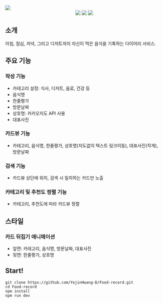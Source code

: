 <img src="https://capsule-render.vercel.app/api?type=waving&color=auto&height=200&section=header&text=Food-Record&fontSize=50" />
	<div align="center">
	<img src="https://img.shields.io/badge/React-61DAFB?style=flat&logo=React&logoColor=white" />
	<img src="https://img.shields.io/badge/HTML5-E34F26?style=flat&logo=HTML5&logoColor=white" />
	<img src="https://img.shields.io/badge/CSS3-1572B6?style=flat&logo=CSS3&logoColor=white" />
</div>

## 소개

아침, 점심, 저녁, 그리고 디저트까지 자신이 먹은 음식을 기록하는 다이어리 서비스.

## 주요 기능

### 작성 기능

- 카테고리 설정: 식사, 디저트, 음료, 건강 등
- 음식명
- 한줄평가
- 방문날짜
- 상호명: 카카오지도 API 사용
- 대표사진

### 카드뷰 기능

- 카테고리, 음식명, 한줄평가, 상호명(지도없이 텍스트 링크이동), 대표사진(작게), 방문날짜

### 검색 기능

- 카드뷰 상단에 위치, 검색 시 일치하는 카드만 노출

### 카테고리 및 추천도 정렬 기능

- 카테고리, 추천도에 따라 카드뷰 정렬

## 스타일

### 카드 뒤집기 애니메이션

- 앞면: 카테고리, 음식명, 방문날짜, 대표사진
- 뒷면: 한줄평가, 상호명

## Start!

```shell
git clone https://github.com/YejinHwang-D/Food-record.git
cd Food-record
npm install
npm run dev
```
